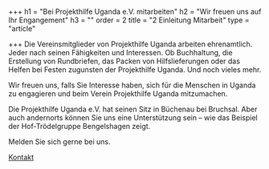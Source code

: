 +++
h1 = "Bei Projekthilfe Uganda e.V. mitarbeiten"
h2 = "Wir freuen uns auf Ihr Engangement"
h3 = ""
order = 2
title = "2 Einleitung Mitarbeit"
type = "article"

+++
Die Vereinsmitglieder von Projekthilfe Uganda arbeiten ehrenamtlich. Jeder nach seinen Fähigkeiten und Interessen. Ob Buchhaltung, die Erstellung von Rundbriefen, das Packen von Hilfslieferungen oder das Helfen bei Festen zugunsten der Projekthilfe Uganda. Und noch vieles mehr.

Wir freuen uns, falls Sie Interesse haben, sich für die Menschen in Uganda zu engagieren und beim Verein Projekthilfe Uganda mitzumachen.

Die Projekthilfe Uganda e.V. hat seinen Sitz in Büchenau bei Bruchsal. Aber auch andernorts können Sie uns eine Unterstützung sein – wie das Beispiel der Hof-Trödelgruppe Bengelshagen zeigt.

Melden Sie sich gerne bei uns.

[Kontakt](verein/kontakt "Kontaktinformationen")